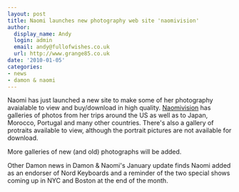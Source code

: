 ```yaml
---
layout: post
title: Naomi launches new photography web site 'naomivision'
author:
  display_name: Andy
  login: admin
  email: andy@fullofwishes.co.uk
  url: http://www.grange85.co.uk
date: '2010-01-05'
categories:
- news
- damon & naomi
---
```

<p><figure class="caption "><figcaption class="caption-text"></figcaption></figure>
<p>Naomi has just launched a new site to make some of her photography avaialable to view and buy/download in high quality. <a href="http://www.naomivision.com/c/naomivision">Naomivision</a> has galleries of photos from her trips around the US as well as to Japan, Morocco, Portugal and many other countries. There's also a gallery of protraits available to view, although the portrait pictures are not available for download.</p>
<p>More galleries of new (and old) photographs will be added.</p>
<p>Other Damon news in Damon & Naomi's January update finds Naomi added as an endorser of Nord Keyboards and a reminder of the two special shows coming up in NYC and Boston at the end of the month.</p>

